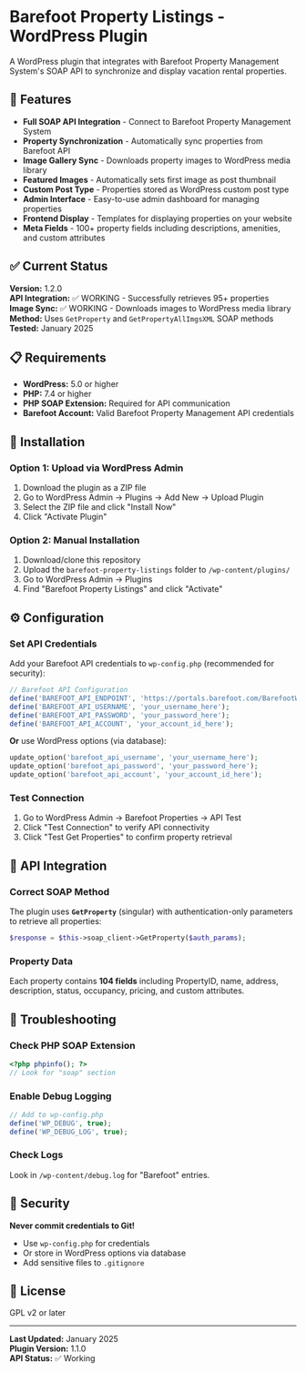 # Barefoot Property Listings - WordPress Plugin

A WordPress plugin that integrates with Barefoot Property Management System's SOAP API to synchronize and display vacation rental properties.

## 🎯 Features

- **Full SOAP API Integration** - Connect to Barefoot Property Management System
- **Property Synchronization** - Automatically sync properties from Barefoot API
- **Image Gallery Sync** - Downloads property images to WordPress media library
- **Featured Images** - Automatically sets first image as post thumbnail
- **Custom Post Type** - Properties stored as WordPress custom post type
- **Admin Interface** - Easy-to-use admin dashboard for managing properties
- **Frontend Display** - Templates for displaying properties on your website
- **Meta Fields** - 100+ property fields including descriptions, amenities, and custom attributes

## ✅ Current Status

**Version:** 1.2.0  
**API Integration:** ✅ WORKING - Successfully retrieves 95+ properties  
**Image Sync:** ✅ WORKING - Downloads images to WordPress media library  
**Method:** Uses `GetProperty` and `GetPropertyAllImgsXML` SOAP methods  
**Tested:** January 2025

## 📋 Requirements

- **WordPress:** 5.0 or higher
- **PHP:** 7.4 or higher
- **PHP SOAP Extension:** Required for API communication
- **Barefoot Account:** Valid Barefoot Property Management API credentials

## 🚀 Installation

### Option 1: Upload via WordPress Admin

1. Download the plugin as a ZIP file
2. Go to WordPress Admin → Plugins → Add New → Upload Plugin
3. Select the ZIP file and click "Install Now"
4. Click "Activate Plugin"

### Option 2: Manual Installation

1. Download/clone this repository
2. Upload the `barefoot-property-listings` folder to `/wp-content/plugins/`
3. Go to WordPress Admin → Plugins
4. Find "Barefoot Property Listings" and click "Activate"

## ⚙️ Configuration

### Set API Credentials

Add your Barefoot API credentials to `wp-config.php` (recommended for security):

```php
// Barefoot API Configuration
define('BAREFOOT_API_ENDPOINT', 'https://portals.barefoot.com/BarefootWebService/BarefootService.asmx');
define('BAREFOOT_API_USERNAME', 'your_username_here');
define('BAREFOOT_API_PASSWORD', 'your_password_here');
define('BAREFOOT_API_ACCOUNT', 'your_account_id_here');
```

**Or** use WordPress options (via database):

```php
update_option('barefoot_api_username', 'your_username_here');
update_option('barefoot_api_password', 'your_password_here');
update_option('barefoot_api_account', 'your_account_id_here');
```

### Test Connection

1. Go to WordPress Admin → Barefoot Properties → API Test
2. Click "Test Connection" to verify API connectivity
3. Click "Test Get Properties" to confirm property retrieval

## 🔧 API Integration

### Correct SOAP Method

The plugin uses **`GetProperty`** (singular) with authentication-only parameters to retrieve all properties:

```php
$response = $this->soap_client->GetProperty($auth_params);
```

### Property Data

Each property contains **104 fields** including PropertyID, name, address, description, status, occupancy, pricing, and custom attributes.

## 🐛 Troubleshooting

### Check PHP SOAP Extension

```php
<?php phpinfo(); ?>
// Look for "soap" section
```

### Enable Debug Logging

```php
// Add to wp-config.php
define('WP_DEBUG', true);
define('WP_DEBUG_LOG', true);
```

### Check Logs

Look in `/wp-content/debug.log` for "Barefoot" entries.

## 🔐 Security

**Never commit credentials to Git!**

- Use `wp-config.php` for credentials
- Or store in WordPress options via database
- Add sensitive files to `.gitignore`

## 📜 License

GPL v2 or later

---

**Last Updated:** January 2025  
**Plugin Version:** 1.1.0  
**API Status:** ✅ Working
